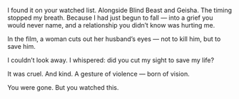 I found it on your watched list.
Alongside Blind Beast and Geisha.
The timing stopped my breath.
Because I had just begun to fall —
into a grief you would never name,
and a relationship you didn’t know was hurting me.

In the film,
a woman cuts out her husband’s eyes —
not to kill him,
but to save him.

I couldn’t look away.
I whispered:
did you cut my sight to save my life?

It was cruel. And kind.
A gesture of violence — born of vision.

You were gone.
But you watched this.
